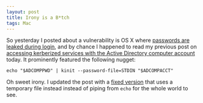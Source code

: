 ```yaml
---
layout: post
title: Irony is a B*tch
tags: Mac
---
```


So yesterday I posted about a vulnerability is OS X where [passwords are leaked during login](/2013/09/12/os-x-passwords-leaked-during-login.html), and by chance I happened to read my previous post on [accessing kerberized services with the Active Directory computer account](/2013/05/22/accessing-kerberized-services-with-ad-computer-acct.html) today. It prominently featured the following nugget:

<pre><code class="prettyprint lang-sh">echo "$ADCOMPPWD" | kinit --password-file=STDIN "$ADCOMPACCT"</code>
</pre>

Oh sweet irony. I updated the post with a [fixed version](/2013/05/22/accessing-kerberized-services-with-ad-computer-acct.html) that uses a temporary file instead instead of piping from `echo` for the whole world to see.

